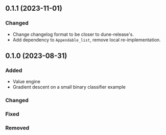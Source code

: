 ## 0.1.1 (2023-11-01)

### Changed

- Change changelog format to be closer to dune-release's.
- Add dependency to `Appendable_list`, remove local re-implementation.

## 0.1.0 (2023-08-31)

### Added

- Value engine
- Gradient descent on a small binary classifier example

### Changed
### Fixed
### Removed
